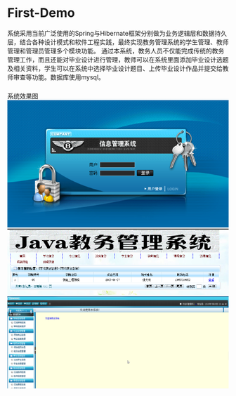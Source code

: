 # First-Demo
系统采用当前广泛使用的Spring与Hibernate框架分别做为业务逻辑层和数据持久层，结合各种设计模式和软件工程实践，最终实现教务管理系统的学生管理、教师管理和管理员管理多个模块功能。
    通过本系统，教务人员不仅能完成传统的教务管理工作，而且还能对毕业设计进行管理，教师可以在系统里面添加毕业设计选题及相关资料，学生可以在系统中选择毕业设计题目、上传毕业设计作品并提交给教师审查等功能。数据库使用mysql。
    
  ####
  ###
  系统效果图
 ![photo](https://github.com/KaryKim/First-Demo/blob/master/o.png)
 ![photo](https://github.com/KaryKim/First-Demo/blob/master/t.png)
 ![photo](https://github.com/KaryKim/First-Demo/blob/master/th.png)

